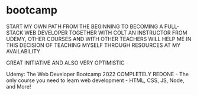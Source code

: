 # bootcamp
START MY OWN PATH FROM THE BEGINNING TO BECOMING A FULL-STACK WEB DEVELOPER TOGETHER WITH COLT AN INSTRUCTOR FROM UDEMY, OTHER COURSES AND WITH OTHER TEACHERS WILL HELP ME IN THIS DECISION OF TEACHING MYSELF THROUGH RESOURCES AT MY AVAILABILITY

GREAT INITIATIVE AND ALSO VERY OPTIMISTIC

Udemy:
The Web Developer Bootcamp 2022 COMPLETELY REDONE - The only course you need to learn web development - HTML, CSS, JS, Node, and More!
